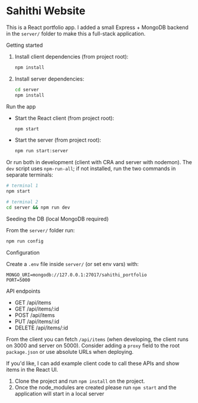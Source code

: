 # Sahithi Website

This is a React portfolio app. I added a small Express + MongoDB backend in the `server/` folder to make this a full-stack application.

Getting started

1. Install client dependencies (from project root):

   ```bash
   npm install
   ```

2. Install server dependencies:

   ```bash
   cd server
   npm install
   ```

Run the app

- Start the React client (from project root):

  ```bash
  npm start
  ```

- Start the server (from project root):

  ```bash
  npm run start:server
  ```

Or run both in development (client with CRA and server with nodemon). The `dev` script uses `npm-run-all`; if not installed, run the two commands in separate terminals:

  ```bash
  # terminal 1
  npm start

  # terminal 2
  cd server && npm run dev
  ```

Seeding the DB (local MongoDB required)

From the `server/` folder run:

```bash
npm run config
```

Configuration

Create a `.env` file inside `server/` (or set env vars) with:

```
MONGO_URI=mongodb://127.0.0.1:27017/sahithi_portfolio
PORT=5000
```

API endpoints

- GET /api/items
- GET /api/items/:id
- POST /api/items
- PUT /api/items/:id
- DELETE /api/items/:id

From the client you can fetch `/api/items` (when developing, the client runs on 3000 and server on 5000). Consider adding a `proxy` field to the root `package.json` or use absolute URLs when deploying.

If you'd like, I can add example client code to call these APIs and show items in the React UI.
1. Clone the project and run `npm install` on the project.
2. Once the node_modules are created please run `npm start` and the application will start in a local server
